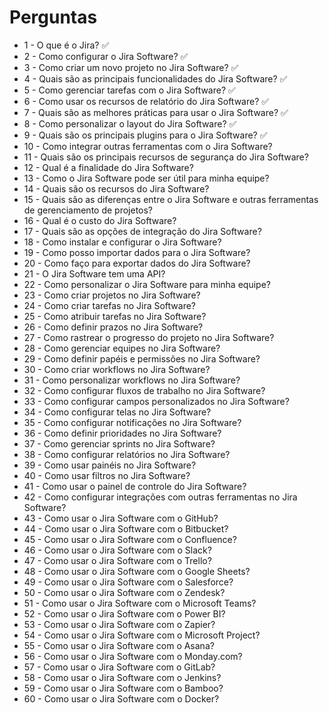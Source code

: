 # Perguntas


- 1 - O que é o Jira? ✅
- 2 - Como configurar o Jira Software? ✅
- 3 - Como criar um novo projeto no Jira Software? ✅
- 4 - Quais são as principais funcionalidades do Jira Software? ✅
- 5 - Como gerenciar tarefas com o Jira Software? ✅
- 6 - Como usar os recursos de relatório do Jira Software? ✅
- 7 - Quais são as melhores práticas para usar o Jira Software? ✅
- 8 - Como personalizar o layout do Jira Software? ✅
- 9 - Quais são os principais plugins para o Jira Software? ✅ 
- 10 - Como integrar outras ferramentas com o Jira Software? 
- 11 - Quais são os principais recursos de segurança do Jira Software?
- 12 - Qual é a finalidade do Jira Software?
- 13 - Como o Jira Software pode ser útil para minha equipe?
- 14 - Quais são os recursos do Jira Software?
- 15 - Quais são as diferenças entre o Jira Software e outras ferramentas de gerenciamento de projetos?
- 16 - Qual é o custo do Jira Software?
- 17 - Quais são as opções de integração do Jira Software?
- 18 - Como instalar e configurar o Jira Software?
- 19 - Como posso importar dados para o Jira Software?
- 20 - Como faço para exportar dados do Jira Software?
- 21 - O Jira Software tem uma API?
- 22 - Como personalizar o Jira Software para minha equipe?
- 23 - Como criar projetos no Jira Software?
- 24 - Como criar tarefas no Jira Software?
- 25 - Como atribuir tarefas no Jira Software?
- 26 - Como definir prazos no Jira Software?
- 27 - Como rastrear o progresso do projeto no Jira Software?
- 28 - Como gerenciar equipes no Jira Software?
- 29 - Como definir papéis e permissões no Jira Software?
- 30 - Como criar workflows no Jira Software?
- 31 - Como personalizar workflows no Jira Software?
- 32 - Como configurar fluxos de trabalho no Jira Software?
- 33 - Como configurar campos personalizados no Jira Software?
- 34 - Como configurar telas no Jira Software?
- 35 - Como configurar notificações no Jira Software?
- 36 - Como definir prioridades no Jira Software?
- 37 - Como gerenciar sprints no Jira Software?
- 38 - Como configurar relatórios no Jira Software?
- 39 - Como usar painéis no Jira Software?
- 40 - Como usar filtros no Jira Software?
- 41 - Como usar o painel de controle do Jira Software?
- 42 - Como configurar integrações com outras ferramentas no Jira Software?
- 43 - Como usar o Jira Software com o GitHub?
- 44 - Como usar o Jira Software com o Bitbucket?
- 45 - Como usar o Jira Software com o Confluence?
- 46 - Como usar o Jira Software com o Slack?
- 47 - Como usar o Jira Software com o Trello?
- 48 - Como usar o Jira Software com o Google Sheets?
- 49 - Como usar o Jira Software com o Salesforce?
- 50 - Como usar o Jira Software com o Zendesk?
- 51 - Como usar o Jira Software com o Microsoft Teams?
- 52 - Como usar o Jira Software com o Power BI?
- 53 - Como usar o Jira Software com o Zapier?
- 54 - Como usar o Jira Software com o Microsoft Project?
- 55 - Como usar o Jira Software com o Asana?
- 56 - Como usar o Jira Software com o Monday.com?
- 57 - Como usar o Jira Software com o GitLab?
- 58 - Como usar o Jira Software com o Jenkins?
- 59 - Como usar o Jira Software com o Bamboo?
- 60 - Como usar o Jira Software com o Docker?
